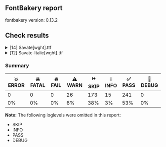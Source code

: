 ## FontBakery report

fontbakery version: 0.13.2







## Check results



<details><summary>[14] Savate[wght].ttf</summary>
<div>
<details>
    <summary>⚠️ <b>WARN</b> Check accent of Lcaron, dcaron, lcaron, tcaron <a href="https://fontbakery.readthedocs.io/en/stable/fontbakery/checks/universal.html#alt-caron">alt_caron</a></summary>
    <div>









* ⚠️ **WARN** <p>tcaron is decomposed and therefore could not be checked. Please check manually.</p>
 [code: decomposed-outline]



</div>
</details>

<details>
    <summary>⚠️ <b>WARN</b> Detect any interpolation issues in the font. <a href="https://fontbakery.readthedocs.io/en/stable/fontbakery/checks/universal.html#interpolation-issues">interpolation_issues</a></summary>
    <div>







* ⚠️ **WARN** <p>Interpolation issues were found in the font:</p>
<pre><code>- Contour 0 start point differs in glyph 'uni02BF' between location wght=200 and location wght=593

- Contour 0 in glyph 'uni02BF': becomes underweight between wght=200 and wght=593.

- Contour 0 start point differs in glyph 'uni02BE' between location wght=200 and location wght=593

- Contour 0 in glyph 'uni02BE': becomes underweight between wght=200 and wght=593.
</code></pre>
 [code: interpolation-issues]



</div>
</details>

<details>
    <summary>⚠️ <b>WARN</b> Are there caret positions declared for every ligature? <a href="https://fontbakery.readthedocs.io/en/stable/fontbakery/checks/universal.html#ligature-carets">ligature_carets</a></summary>
    <div>







* ⚠️ **WARN** <p>This font lacks caret position values for ligature glyphs on its GDEF table.</p>
 [code: lacks-caret-pos]



</div>
</details>

<details>
    <summary>⚠️ <b>WARN</b> Check there are no overlapping path segments <a href="https://fontbakery.readthedocs.io/en/stable/fontbakery/checks/universal.html#overlapping-path-segments">overlapping_path_segments</a></summary>
    <div>







* ⚠️ **WARN** <p>The following glyphs have overlapping path segments:</p>
<pre><code>* uni035F (U+035F): L&lt;&lt;383.0,-150.0&gt;--&lt;383.0,-107.0&gt;&gt; has the same coordinates as a previous segment.
</code></pre>
 [code: overlapping-path-segments]



</div>
</details>

<details>
    <summary>⚠️ <b>WARN</b> Check font contains no unreachable glyphs <a href="https://fontbakery.readthedocs.io/en/stable/fontbakery/checks/universal.html#unreachable-glyphs">unreachable_glyphs</a></summary>
    <div>







* ⚠️ **WARN** <p>The following glyphs could not be reached by codepoint or substitution rules:</p>
<pre><code>- dotlessi_ogonek
</code></pre>
 [code: unreachable-glyphs]



</div>
</details>

<details>
    <summary>⚠️ <b>WARN</b> Validate size, and resolution of article images, and ensure article page has minimum length and includes visual assets. <a href="https://fontbakery.readthedocs.io/en/stable/fontbakery/checks/googlefonts.html#googlefonts-article-images">googlefonts/article/images</a></summary>
    <div>







* ⚠️ **WARN** <p>Family metadata at fonts/variable does not have an article.</p>
 [code: lacks-article]



</div>
</details>

<details>
    <summary>⚠️ <b>WARN</b> Check for codepoints not covered by METADATA subsets. <a href="https://fontbakery.readthedocs.io/en/stable/fontbakery/checks/googlefonts.html#googlefonts-metadata-unreachable-subsetting">googlefonts/metadata/unreachable_subsetting</a></summary>
    <div>







* ⚠️ **WARN** <p>The following codepoints supported by the font are not covered by
any subsets defined in the font's metadata file, and will never
be served. You can solve this by either manually adding additional
subset declarations to METADATA.pb, or by editing the glyphset
definitions.</p>
<ul>
<li>U+02D8 BREVE: try adding one of: yi, canadian-aboriginal</li>
<li>U+02D9 DOT ABOVE: try adding one of: yi, canadian-aboriginal</li>
<li>U+02DB OGONEK: try adding one of: yi, canadian-aboriginal</li>
<li>U+0302 COMBINING CIRCUMFLEX ACCENT: try adding one of: tifinagh, math, cherokee, coptic</li>
<li>U+0306 COMBINING BREVE: try adding one of: tifinagh, old-permic</li>
<li>U+0307 COMBINING DOT ABOVE: try adding one of: tifinagh, coptic, todhri, tai-le, canadian-aboriginal, duployan, syriac, old-permic, malayalam, hebrew, math</li>
<li>U+030A COMBINING RING ABOVE: try adding one of: duployan, syriac</li>
<li>U+030B COMBINING DOUBLE ACUTE ACCENT: try adding one of: osage, cherokee</li>
<li>U+030C COMBINING CARON: try adding one of: tai-le, cherokee</li>
<li>U+030D COMBINING VERTICAL LINE ABOVE: try adding sunuwar</li>
<li>U+030F COMBINING DOUBLE GRAVE ACCENT: not included in any glyphset definition</li>
<li>U+0310 COMBINING CANDRABINDU: try adding one of: sunuwar, math</li>
<li>U+0311 COMBINING INVERTED BREVE: try adding one of: todhri, coptic</li>
<li>U+0312 COMBINING TURNED COMMA ABOVE: try adding math</li>
<li>U+0313 COMBINING COMMA ABOVE: try adding one of: todhri, old-permic</li>
<li>U+0315 COMBINING COMMA ABOVE RIGHT: try adding math</li>
<li>U+0324 COMBINING DIAERESIS BELOW: try adding one of: duployan, syriac, cherokee</li>
<li>U+0325 COMBINING RING BELOW: try adding syriac</li>
<li>U+0326 COMBINING COMMA BELOW: try adding math</li>
<li>U+0327 COMBINING CEDILLA: try adding math</li>
<li>U+0328 COMBINING OGONEK: not included in any glyphset definition</li>
<li>U+032D COMBINING CIRCUMFLEX ACCENT BELOW: try adding one of: sunuwar, syriac</li>
<li>U+032E COMBINING BREVE BELOW: try adding syriac</li>
<li>U+032F COMBINING INVERTED BREVE BELOW: try adding math</li>
<li>U+0330 COMBINING TILDE BELOW: try adding one of: syriac, math, cherokee</li>
<li>U+0331 COMBINING MACRON BELOW: try adding one of: sunuwar, tifinagh, thai, caucasian-albanian, cherokee, syriac, gothic</li>
<li>U+0332 COMBINING LOW LINE: try adding math</li>
<li>U+0334 COMBINING TILDE OVERLAY: not included in any glyphset definition</li>
<li>U+0335 COMBINING SHORT STROKE OVERLAY: not included in any glyphset definition</li>
<li>U+0358 COMBINING DOT ABOVE RIGHT: try adding osage</li>
<li>U+035F COMBINING DOUBLE MACRON BELOW: not included in any glyphset definition</li>
<li>U+0394 GREEK CAPITAL LETTER DELTA: try adding one of: elbasan, greek, math</li>
<li>U+039B GREEK CAPITAL LETTER LAMDA: try adding one of: elbasan, greek, math</li>
<li>U+03A7 GREEK CAPITAL LETTER CHI: try adding one of: elbasan, greek, math</li>
<li>U+03A9 GREEK CAPITAL LETTER OMEGA: try adding one of: elbasan, greek, math</li>
<li>U+03BB GREEK SMALL LETTER LAMDA: try adding one of: math, greek</li>
<li>U+03BC GREEK SMALL LETTER MU: try adding one of: math, greek</li>
<li>U+03C0 GREEK SMALL LETTER PI: try adding one of: math, yi, greek</li>
<li>U+03C7 GREEK SMALL LETTER CHI: try adding one of: math, greek</li>
<li>U+0E3F THAI CURRENCY SYMBOL BAHT: try adding thai</li>
<li>U+1DC4 COMBINING MACRON-ACUTE: not included in any glyphset definition</li>
<li>U+1DC5 COMBINING GRAVE-MACRON: not included in any glyphset definition</li>
<li>U+1DC6 COMBINING MACRON-GRAVE: not included in any glyphset definition</li>
<li>U+1DC7 COMBINING ACUTE-MACRON: not included in any glyphset definition</li>
<li>U+1DCA COMBINING LATIN SMALL LETTER R BELOW: not included in any glyphset definition</li>
<li>U+1EA0 LATIN CAPITAL LETTER A WITH DOT BELOW: try adding vietnamese</li>
<li>U+1EA1 LATIN SMALL LETTER A WITH DOT BELOW: try adding vietnamese</li>
<li>U+1EAC LATIN CAPITAL LETTER A WITH CIRCUMFLEX AND DOT BELOW: try adding vietnamese</li>
<li>U+1EAD LATIN SMALL LETTER A WITH CIRCUMFLEX AND DOT BELOW: try adding vietnamese</li>
<li>U+1EB8 LATIN CAPITAL LETTER E WITH DOT BELOW: try adding vietnamese</li>
<li>U+1EB9 LATIN SMALL LETTER E WITH DOT BELOW: try adding vietnamese</li>
<li>U+1EBC LATIN CAPITAL LETTER E WITH TILDE: try adding vietnamese</li>
<li>U+1EBD LATIN SMALL LETTER E WITH TILDE: try adding vietnamese</li>
<li>U+1EC6 LATIN CAPITAL LETTER E WITH CIRCUMFLEX AND DOT BELOW: try adding vietnamese</li>
<li>U+1EC7 LATIN SMALL LETTER E WITH CIRCUMFLEX AND DOT BELOW: try adding vietnamese</li>
<li>U+1ECA LATIN CAPITAL LETTER I WITH DOT BELOW: try adding vietnamese</li>
<li>U+1ECB LATIN SMALL LETTER I WITH DOT BELOW: try adding vietnamese</li>
<li>U+1ECC LATIN CAPITAL LETTER O WITH DOT BELOW: try adding vietnamese</li>
<li>U+1ECD LATIN SMALL LETTER O WITH DOT BELOW: try adding vietnamese</li>
<li>U+1ED8 LATIN CAPITAL LETTER O WITH CIRCUMFLEX AND DOT BELOW: try adding vietnamese</li>
<li>U+1ED9 LATIN SMALL LETTER O WITH CIRCUMFLEX AND DOT BELOW: try adding vietnamese</li>
<li>U+1EE4 LATIN CAPITAL LETTER U WITH DOT BELOW: try adding vietnamese</li>
<li>U+1EE5 LATIN SMALL LETTER U WITH DOT BELOW: try adding vietnamese</li>
<li>U+2003 EM SPACE: try adding nushu</li>
<li>U+200A HAIR SPACE: try adding symbols2</li>
<li>U+2010 HYPHEN: try adding one of: cham, syloti-nagri, kayah-li, sora-sompeng, coptic, kaithi, armenian, kharoshthi, sundanese, lisu, yi, arabic, hebrew</li>
<li>U+2021 DOUBLE DAGGER: try adding adlam</li>
<li>U+2030 PER MILLE SIGN: try adding adlam</li>
<li>U+2070 SUPERSCRIPT ZERO: try adding math</li>
<li>U+2071 SUPERSCRIPT LATIN SMALL LETTER I: try adding math</li>
<li>U+2074 SUPERSCRIPT FOUR: try adding math</li>
<li>U+2075 SUPERSCRIPT FIVE: try adding math</li>
<li>U+2076 SUPERSCRIPT SIX: try adding math</li>
<li>U+2077 SUPERSCRIPT SEVEN: try adding math</li>
<li>U+2078 SUPERSCRIPT EIGHT: try adding math</li>
<li>U+2079 SUPERSCRIPT NINE: try adding math</li>
<li>U+207F SUPERSCRIPT LATIN SMALL LETTER N: try adding math</li>
<li>U+2080 SUBSCRIPT ZERO: try adding math</li>
<li>U+2081 SUBSCRIPT ONE: try adding math</li>
<li>U+2082 SUBSCRIPT TWO: try adding math</li>
<li>U+2083 SUBSCRIPT THREE: try adding math</li>
<li>U+2084 SUBSCRIPT FOUR: try adding math</li>
<li>U+2085 SUBSCRIPT FIVE: try adding math</li>
<li>U+2086 SUBSCRIPT SIX: try adding math</li>
<li>U+2087 SUBSCRIPT SEVEN: try adding math</li>
<li>U+2088 SUBSCRIPT EIGHT: try adding math</li>
<li>U+2089 SUBSCRIPT NINE: try adding math</li>
<li>U+2144 TURNED SANS-SERIF CAPITAL Y: try adding math</li>
<li>U+2153 VULGAR FRACTION ONE THIRD: try adding symbols</li>
<li>U+2154 VULGAR FRACTION TWO THIRDS: try adding symbols</li>
<li>U+215B VULGAR FRACTION ONE EIGHTH: try adding symbols</li>
<li>U+215C VULGAR FRACTION THREE EIGHTHS: try adding symbols</li>
<li>U+215D VULGAR FRACTION FIVE EIGHTHS: try adding symbols</li>
<li>U+215E VULGAR FRACTION SEVEN EIGHTHS: try adding symbols</li>
<li>U+2190 LEFTWARDS ARROW: try adding one of: symbols, math</li>
<li>U+2192 RIGHTWARDS ARROW: try adding one of: symbols, math</li>
<li>U+2194 LEFT RIGHT ARROW: try adding one of: symbols, math</li>
<li>U+2195 UP DOWN ARROW: try adding one of: symbols, math</li>
<li>U+2196 NORTH WEST ARROW: try adding one of: symbols, math</li>
<li>U+2197 NORTH EAST ARROW: try adding one of: symbols, math</li>
<li>U+2198 SOUTH EAST ARROW: try adding one of: symbols, math</li>
<li>U+2199 SOUTH WEST ARROW: try adding one of: symbols, math</li>
<li>U+2248 ALMOST EQUAL TO: try adding math</li>
<li>U+2260 NOT EQUAL TO: try adding math</li>
<li>U+2264 LESS-THAN OR EQUAL TO: try adding math</li>
<li>U+2265 GREATER-THAN OR EQUAL TO: try adding math</li>
<li>U+2460 CIRCLED DIGIT ONE: try adding one of: mongolian, symbols, yi</li>
<li>U+2461 CIRCLED DIGIT TWO: try adding one of: mongolian, symbols, yi</li>
<li>U+2462 CIRCLED DIGIT THREE: try adding one of: mongolian, symbols, yi</li>
<li>U+2463 CIRCLED DIGIT FOUR: try adding one of: mongolian, symbols, yi</li>
<li>U+2464 CIRCLED DIGIT FIVE: try adding one of: mongolian, symbols, yi</li>
<li>U+2465 CIRCLED DIGIT SIX: try adding one of: mongolian, symbols, yi</li>
<li>U+2466 CIRCLED DIGIT SEVEN: try adding one of: mongolian, symbols, yi</li>
<li>U+2467 CIRCLED DIGIT EIGHT: try adding one of: mongolian, symbols, yi</li>
<li>U+2468 CIRCLED DIGIT NINE: try adding one of: mongolian, symbols, yi</li>
<li>U+24EA CIRCLED DIGIT ZERO: try adding symbols</li>
<li>U+24FF NEGATIVE CIRCLED DIGIT ZERO: try adding symbols</li>
<li>U+2776 DINGBAT NEGATIVE CIRCLED DIGIT ONE: try adding symbols</li>
<li>U+2777 DINGBAT NEGATIVE CIRCLED DIGIT TWO: try adding symbols</li>
<li>U+2778 DINGBAT NEGATIVE CIRCLED DIGIT THREE: try adding symbols</li>
<li>U+2779 DINGBAT NEGATIVE CIRCLED DIGIT FOUR: try adding symbols</li>
<li>U+277A DINGBAT NEGATIVE CIRCLED DIGIT FIVE: try adding symbols</li>
<li>U+277B DINGBAT NEGATIVE CIRCLED DIGIT SIX: try adding symbols</li>
<li>U+277C DINGBAT NEGATIVE CIRCLED DIGIT SEVEN: try adding symbols</li>
<li>U+277D DINGBAT NEGATIVE CIRCLED DIGIT EIGHT: try adding symbols</li>
<li>U+277E DINGBAT NEGATIVE CIRCLED DIGIT NINE: try adding symbols</li>
<li>U+AB53 LATIN SMALL LETTER CHI: not included in any glyphset definition</li>
<li>U+FB01 LATIN SMALL LIGATURE FI: not included in any glyphset definition</li>
<li>U+FB02 LATIN SMALL LIGATURE FL: not included in any glyphset definition</li>
<li>U+1F4A5 COLLISION SYMBOL: not included in any glyphset definition</li>
<li>U+1F91B LEFT-FACING FIST: not included in any glyphset definition</li>
<li>U+1F91C RIGHT-FACING FIST: not included in any glyphset definition</li>
<li>U+1F94A BOXING GLOVE: not included in any glyphset definition</li>
<li>U+1FA79 ADHESIVE BANDAGE: try adding symbols</li>
</ul>
<p>Or you can add the above codepoints to one of the subsets supported by the font: <code>cyrillic-ext</code>, <code>latin</code>, <code>latin-ext</code></p>
 [code: unreachable-subsetting]



</div>
</details>

<details>
    <summary>⚠️ <b>WARN</b> Shapes languages in all GF glyphsets. <a href="https://fontbakery.readthedocs.io/en/stable/fontbakery/checks/googlefonts.html#googlefonts-glyphsets-shape-languages">googlefonts/glyphsets/shape_languages</a></summary>
    <div>







* ⚠️ **WARN** <p>GF_Phonetics_SinoExt glyphset:</p>
<table>
<thead>
<tr>
<th align="left">WARN messages</th>
<th align="left">Languages</th>
</tr>
</thead>
<tbody>
<tr>
<td align="left">Auxiliary orthography codepoints:</td>
<td align="left"></td>
</tr>
<tr>
<td align="left">The following auxiliary characters are missing from the font: ſ</td>
<td align="left">de_Latn (German) and fr_Latn (French)</td>
</tr>
<tr>
<td align="left">Auxiliary orthography codepoints:</td>
<td align="left"></td>
</tr>
<tr>
<td align="left">Shaper didn't attach dotbelowcomb to F when shaping the text 'F̣'</td>
<td align="left"></td>
</tr>
<tr>
<td align="left">Shaper didn't attach dotbelowcomb to J when shaping the text 'J̣'</td>
<td align="left"></td>
</tr>
<tr>
<td align="left">Shaper didn't attach dotbelowcomb to f when shaping the text 'f̣'</td>
<td align="left"></td>
</tr>
<tr>
<td align="left">Shaper didn't attach dotbelowcomb to g when shaping the text 'g̣'</td>
<td align="left"></td>
</tr>
<tr>
<td align="left">Shaper didn't attach dotbelowcomb to j when shaping the text 'j̣'</td>
<td align="left">ttq_Latn (Tawallammat Tamajaq)</td>
</tr>
<tr>
<td align="left">Auxiliary orthography codepoints:</td>
<td align="left"></td>
</tr>
<tr>
<td align="left">The following auxiliary characters are missing from the font: ƃ</td>
<td align="left"></td>
</tr>
<tr>
<td align="left">The following auxiliary characters are missing from the font: Ƃ</td>
<td align="left">lom_Latn (Loma, Liberia) and dnj_Latn_LR (Liberian Dan)</td>
</tr>
<tr>
<td align="left">Auxiliary orthography codepoints:</td>
<td align="left"></td>
</tr>
<tr>
<td align="left">Shaper didn't attach dotbelowcomb to g when shaping the text 'g̣'</td>
<td align="left">tuq_Latn (Tedaga)</td>
</tr>
<tr>
<td align="left">Auxiliary orthography codepoints:</td>
<td align="left"></td>
</tr>
<tr>
<td align="left">Shaper didn't attach uni1DC6 to uni0196 when shaping the text 'Ɩ᷆'</td>
<td align="left">tcd_Latn (Tafi)</td>
</tr>
<tr>
<td align="left">Auxiliary orthography codepoints:</td>
<td align="left"></td>
</tr>
<tr>
<td align="left">The following auxiliary characters are missing from the font: ɐ</td>
<td align="left"></td>
</tr>
<tr>
<td align="left">The following auxiliary characters are missing from the font: Ɐ</td>
<td align="left"></td>
</tr>
<tr>
<td align="left">The following auxiliary characters are missing from the font: ɐ̀</td>
<td align="left"></td>
</tr>
<tr>
<td align="left">The following auxiliary characters are missing from the font: Ɐ̀</td>
<td align="left"></td>
</tr>
<tr>
<td align="left">The following auxiliary characters are missing from the font: ɐ́</td>
<td align="left"></td>
</tr>
<tr>
<td align="left">The following auxiliary characters are missing from the font: Ɐ́</td>
<td align="left"></td>
</tr>
<tr>
<td align="left">The following auxiliary characters are missing from the font: ɐ̂</td>
<td align="left"></td>
</tr>
<tr>
<td align="left">The following auxiliary characters are missing from the font: Ɐ̂</td>
<td align="left"></td>
</tr>
<tr>
<td align="left">The following auxiliary characters are missing from the font: ⓐ</td>
<td align="left"></td>
</tr>
<tr>
<td align="left">The following auxiliary characters are missing from the font: Ⓐ</td>
<td align="left"></td>
</tr>
<tr>
<td align="left">Shaper didn't attach gravecomb to .notdef when shaping the text 'ɐ̀'</td>
<td align="left"></td>
</tr>
<tr>
<td align="left">Shaper didn't attach gravecomb to .notdef when shaping the text 'Ɐ̀'</td>
<td align="left"></td>
</tr>
<tr>
<td align="left">Shaper didn't attach acutecomb to .notdef when shaping the text 'ɐ́'</td>
<td align="left"></td>
</tr>
<tr>
<td align="left">Shaper didn't attach acutecomb to .notdef when shaping the text 'Ɐ́'</td>
<td align="left"></td>
</tr>
<tr>
<td align="left">Shaper didn't attach uni0302 to .notdef when shaping the text 'ɐ̂'</td>
<td align="left"></td>
</tr>
<tr>
<td align="left">Shaper didn't attach uni0302 to .notdef when shaping the text 'Ɐ̂'</td>
<td align="left">kib_Latn (Koalib)</td>
</tr>
<tr>
<td align="left">Auxiliary orthography codepoints:</td>
<td align="left"></td>
</tr>
<tr>
<td align="left">Shaper didn't attach uni0328 to uni0259 when shaping the text 'ə̨'</td>
<td align="left"></td>
</tr>
<tr>
<td align="left">Shaper didn't attach uni0328 to uni018F when shaping the text 'Ə̨'</td>
<td align="left"></td>
</tr>
<tr>
<td align="left">Shaper didn't attach uni0328 to uni0259 when shaping the text 'ə̨́'</td>
<td align="left"></td>
</tr>
<tr>
<td align="left">Shaper didn't attach uni0328 to uni018F when shaping the text 'Ə̨́'</td>
<td align="left"></td>
</tr>
<tr>
<td align="left">Shaper didn't attach uni0328 to uni025B when shaping the text 'ɛ̨'</td>
<td align="left"></td>
</tr>
<tr>
<td align="left">Shaper didn't attach uni0328 to uni0190 when shaping the text 'Ɛ̨'</td>
<td align="left"></td>
</tr>
<tr>
<td align="left">Shaper didn't attach uni0328 to uni025B when shaping the text 'ɛ̨́'</td>
<td align="left"></td>
</tr>
<tr>
<td align="left">Shaper didn't attach uni0328 to uni0190 when shaping the text 'Ɛ̨́'</td>
<td align="left"></td>
</tr>
<tr>
<td align="left">Shaper didn't attach uni0328 to uni0254 when shaping the text 'ɔ̨'</td>
<td align="left"></td>
</tr>
<tr>
<td align="left">Shaper didn't attach uni0328 to uni0186 when shaping the text 'Ɔ̨'</td>
<td align="left"></td>
</tr>
<tr>
<td align="left">Shaper didn't attach uni0328 to uni0254 when shaping the text 'ɔ̨́'</td>
<td align="left"></td>
</tr>
<tr>
<td align="left">Shaper didn't attach uni0328 to uni0186 when shaping the text 'Ɔ̨́'</td>
<td align="left">gkp_Latn (Kpelle, Guinea)</td>
</tr>
</tbody>
</table>
 [code: warning-language-shaping]



</div>
</details>

<details>
    <summary>⚠️ <b>WARN</b> Ensure dotted circle glyph is present and can attach marks. <a href="https://fontbakery.readthedocs.io/en/stable/fontbakery/checks/universal.html#dotted-circle">dotted_circle</a></summary>
    <div>







* ⚠️ **WARN** <p>No dotted circle glyph present</p>
 [code: missing-dotted-circle]



</div>
</details>

<details>
    <summary>⚠️ <b>WARN</b> Ensure soft_dotted characters lose their dot when combined with marks that replace the dot. <a href="https://fontbakery.readthedocs.io/en/stable/fontbakery/checks/universal.html#soft-dotted">soft_dotted</a></summary>
    <div>







* ⚠️ **WARN** <p>The dot of soft dotted characters used in orthographies <em>must</em> disappear in the following strings: i̊ i̋ i̍ i̐ i̓ i᷆ i᷇ j̀ j́ j̃ j̄ j̈ j̑ į̀ į́ į̂ į̃ į̄ į̌ ɨ̀ ɨ́ ɨ̂ ɨ̃ ɨ̄ ɨ̈ ɨ̋ ɨ̌ ɨ̏ ɨ̧̀ ɨ̧́ ɨ̧̂ ɨ̧̌ ɨ̱̀ ɨ̱́ ɨ̱̈ ị̀ ị́ ị̂ ị̃ ị̄</p>
<p>The dot of soft dotted characters <em>should</em> disappear in other cases, for example: i̇ i̒ i᷄ i᷅ i̤̇ i̤̊ i̤̋ i̤̍ i̤̐ i̤̒ i̤̓ i̤᷄ i̤᷅ i̤᷆ i̤᷇ i̥̇ i̥̊ i̥̋ i̥̍ i̥̐</p>
 [code: soft-dotted]



</div>
</details>

<details>
    <summary>⚠️ <b>WARN</b> Are there any misaligned on-curve points? <a href="https://fontbakery.readthedocs.io/en/stable/fontbakery/checks/universal.html#outline-alignment-miss">outline_alignment_miss</a></summary>
    <div>







* ⚠️ **WARN** <p>The following glyphs have on-curve points which have potentially incorrect y coordinates:</p>
<pre><code>* uni2C6D (U+2C6D): X=740.5,Y=2.0 (should be at baseline 0?)

* uniA726 (U+A726): X=595.0,Y=-2.0 (should be at baseline 0?)

* uni1E9E (U+1E9E): X=486.0,Y=732.0 (should be at cap-height 730?)

* Uogonek (U+0172): X=494.0,Y=-2.0 (should be at baseline 0?)

* uniA7B8 (U+A7B8): X=701.0,Y=728.0 (should be at cap-height 730?)

* uni01DF (U+01DF): X=169.0,Y=731.0 (should be at cap-height 730?)

* uni01DF (U+01DF): X=353.0,Y=731.0 (should be at cap-height 730?)

* uni0251 (U+0251): X=580.5,Y=1.5 (should be at baseline 0?)

* atilde (U+00E3): X=184.0,Y=732.0 (should be at cap-height 730?)

* eth (U+00F0): X=413.0,Y=732.0 (should be at cap-height 730?)

* uni1EBD (U+1EBD): X=209.0,Y=732.0 (should be at cap-height 730?)

* f (U+0066): X=355.0,Y=728.0 (should be at cap-height 730?)

* uni1E1F (U+1E1F): X=355.0,Y=728.0 (should be at cap-height 730?)

* g (U+0067): X=431.5,Y=-1.0 (should be at baseline 0?)

* uni01F5 (U+01F5): X=431.5,Y=-1.0 (should be at baseline 0?)

* gbreve (U+011F): X=431.5,Y=-1.0 (should be at baseline 0?)

* gcaron (U+01E7): X=431.5,Y=-1.0 (should be at baseline 0?)

* gcircumflex (U+011D): X=431.5,Y=-1.0 (should be at baseline 0?)

* uni0123 (U+0123): X=431.5,Y=-1.0 (should be at baseline 0?)

* gdotaccent (U+0121): X=431.5,Y=-1.0 (should be at baseline 0?)

* uni0260 (U+0260): X=431.5,Y=-1.0 (should be at baseline 0?)

* uni0294 (U+0294): X=333.5,Y=730.5 (should be at cap-height 730?)

* uni1E21 (U+1E21): X=431.5,Y=-1.0 (should be at baseline 0?)

* uni01E5 (U+01E5): X=431.5,Y=-1.0 (should be at baseline 0?)

* uni1E2F (U+1E2F): X=1.0,Y=731.0 (should be at cap-height 730?)

* uni1E2F (U+1E2F): X=185.0,Y=731.0 (should be at cap-height 730?)

* itilde (U+0129): X=16.0,Y=732.0 (should be at cap-height 730?)

* uni019B (U+019B): X=-10.0,Y=729.0 (should be at cap-height 730?)

* ntilde (U+00F1): X=204.0,Y=732.0 (should be at cap-height 730?)

* uni022B (U+022B): X=189.0,Y=731.0 (should be at cap-height 730?)

* uni022B (U+022B): X=373.0,Y=731.0 (should be at cap-height 730?)

* otilde (U+00F5): X=204.0,Y=732.0 (should be at cap-height 730?)

* uni01D8 (U+01D8): X=178.0,Y=731.0 (should be at cap-height 730?)

* uni01D8 (U+01D8): X=362.0,Y=731.0 (should be at cap-height 730?)

* uni01DA (U+01DA): X=178.0,Y=731.0 (should be at cap-height 730?)

* uni01DA (U+01DA): X=362.0,Y=731.0 (should be at cap-height 730?)

* uni01DC (U+01DC): X=178.0,Y=731.0 (should be at cap-height 730?)

* uni01DC (U+01DC): X=362.0,Y=731.0 (should be at cap-height 730?)

* uni01D6 (U+01D6): X=178.0,Y=731.0 (should be at cap-height 730?)

* uni01D6 (U+01D6): X=362.0,Y=731.0 (should be at cap-height 730?)

* uniA7B9 (U+A7B9): X=33.0,Y=-2.0 (should be at baseline 0?)

* uniA7B9 (U+A7B9): X=33.0,Y=-2.0 (should be at baseline 0?)

* utilde (U+0169): X=193.0,Y=732.0 (should be at cap-height 730?)

* uni1E7D (U+1E7D): X=177.0,Y=732.0 (should be at cap-height 730?)

* uni1EF9 (U+1EF9): X=171.0,Y=732.0 (should be at cap-height 730?)

* uniA78C (U+A78C): X=70.5,Y=730.5 (should be at cap-height 730?)

* uniA78C (U+A78C): X=107.5,Y=730.5 (should be at cap-height 730?)

* uni02570069: X=726.0,Y=728.0 (should be at cap-height 730?)

* lambda (U+03BB): X=-10.0,Y=729.0 (should be at cap-height 730?)

* uni03BC (U+03BC): X=547.5,Y=1.5 (should be at baseline 0?)

* uni2079 (U+2079): X=294.0,Y=732.0 (should be at cap-height 730?)

* uni2079 (U+2079): X=48.0,Y=732.0 (should be at cap-height 730?)

* exclam (U+0021): X=87.5,Y=2.0 (should be at baseline 0?)

* exclam (U+0021): X=157.0,Y=2.0 (should be at baseline 0?)

* asterisk (U+002A): X=167.0,Y=731.5 (should be at cap-height 730?)

* exclamdown.case: X=142.5,Y=0.5 (should be at baseline 0?)

* exclamdown.case: X=101.5,Y=0.5 (should be at baseline 0?)

* exclamdown.case: X=156.5,Y=728.0 (should be at cap-height 730?)

* exclamdown.case: X=87.0,Y=728.0 (should be at cap-height 730?)

* quotedbl (U+0022): X=70.5,Y=730.5 (should be at cap-height 730?)

* quotedbl (U+0022): X=107.5,Y=730.5 (should be at cap-height 730?)

* quotedbl (U+0022): X=185.5,Y=730.5 (should be at cap-height 730?)

* quotedbl (U+0022): X=222.5,Y=730.5 (should be at cap-height 730?)

* quotesingle (U+0027): X=70.5,Y=730.5 (should be at cap-height 730?)

* quotesingle (U+0027): X=107.5,Y=730.5 (should be at cap-height 730?)

* florin (U+0192): X=355.0,Y=728.0 (should be at cap-height 730?)

* at (U+0040): X=234.0,Y=0.5 (should be at baseline 0?)

* at (U+0040): X=621.0,Y=2.0 (should be at baseline 0?)

* dagger (U+2020): X=218.5,Y=731.5 (should be at cap-height 730?)

* dagger (U+2020): X=267.5,Y=731.5 (should be at cap-height 730?)

* daggerdbl (U+2021): X=218.5,Y=731.5 (should be at cap-height 730?)

* daggerdbl (U+2021): X=267.5,Y=731.5 (should be at cap-height 730?)

* daggerdbl (U+2021): X=224.5,Y=-0.5 (should be at baseline 0?)

* daggerdbl (U+2021): X=261.5,Y=-0.5 (should be at baseline 0?)

* tildecomb (U+0303): X=173.0,Y=732.0 (should be at cap-height 730?)

* uni0313 (U+0313): X=278.0,Y=732.0 (should be at cap-height 730?)

* uni0313 (U+0313): X=283.0,Y=728.0 (should be at cap-height 730?)

* uni0315 (U+0315): X=278.0,Y=732.0 (should be at cap-height 730?)

* uni0315 (U+0315): X=283.0,Y=728.0 (should be at cap-height 730?)

* tilde (U+02DC): X=173.0,Y=732.0 (should be at cap-height 730?)
</code></pre>
 [code: found-misalignments]



</div>
</details>

<details>
    <summary>⚠️ <b>WARN</b> Check the direction of the outermost contour in each glyph <a href="https://fontbakery.readthedocs.io/en/stable/fontbakery/checks/universal.html#outline-direction">outline_direction</a></summary>
    <div>







* ⚠️ **WARN** <p>The following glyphs have a counter-clockwise outer contour:</p>
<pre><code>* u1F4A5 (U+1F4A5) has a counter-clockwise outer contour
</code></pre>
 [code: ccw-outer-contour]



</div>
</details>

<details>
    <summary>⚠️ <b>WARN</b> Ensure fonts have ScriptLangTags declared on the 'meta' table. <a href="https://fontbakery.readthedocs.io/en/stable/fontbakery/checks/googlefonts.html#googlefonts-meta-script-lang-tags">googlefonts/meta/script_lang_tags</a></summary>
    <div>







* ⚠️ **WARN** <p>This font file does not have a 'meta' table.</p>
 [code: lacks-meta-table]



</div>
</details>

<details>
    <summary>⚠️ <b>WARN</b> Checking OS/2 achVendID. <a href="https://fontbakery.readthedocs.io/en/stable/fontbakery/checks/googlefonts.html#googlefonts-vendor-id">googlefonts/vendor_id</a></summary>
    <div>







* ⚠️ **WARN** <p>OS/2 VendorID value 'NONE' is not yet recognized. If you registered it recently, then it's safe to ignore this warning message. Otherwise, you should set it to your own unique 4 character code, and register it with Microsoft at <a href="https://www.microsoft.com/typography/links/vendorlist.aspx">https://www.microsoft.com/typography/links/vendorlist.aspx</a></p>
 [code: unknown]



</div>
</details>
</div>
</details>

<details><summary>[12] Savate-Italic[wght].ttf</summary>
<div>
<details>
    <summary>⚠️ <b>WARN</b> Check accent of Lcaron, dcaron, lcaron, tcaron <a href="https://fontbakery.readthedocs.io/en/stable/fontbakery/checks/universal.html#alt-caron">alt_caron</a></summary>
    <div>









* ⚠️ **WARN** <p>tcaron is decomposed and therefore could not be checked. Please check manually.</p>
 [code: decomposed-outline]



</div>
</details>

<details>
    <summary>⚠️ <b>WARN</b> Detect any interpolation issues in the font. <a href="https://fontbakery.readthedocs.io/en/stable/fontbakery/checks/universal.html#interpolation-issues">interpolation_issues</a></summary>
    <div>







* ⚠️ **WARN** <p>Interpolation issues were found in the font:</p>
<pre><code>- Contour 0 in glyph 'uni02BF': becomes underweight between wght=200 and wght=593.

- Contour order differs in glyph 'uni030B.case': [0, 1] in wght=200, [1, 0] in wght=593.

- Contour 0 in glyph 'uni02BE': becomes underweight between wght=200 and wght=593.

- Contour order differs in glyph 'approxequal': [0, 1] in wght=200, [1, 0] in wght=593.

- Contour order differs in glyph 'tbar': [0, 1, 2] in wght=200, [0, 2, 1] in wght=593.
</code></pre>
 [code: interpolation-issues]



</div>
</details>

<details>
    <summary>⚠️ <b>WARN</b> Are there caret positions declared for every ligature? <a href="https://fontbakery.readthedocs.io/en/stable/fontbakery/checks/universal.html#ligature-carets">ligature_carets</a></summary>
    <div>







* ⚠️ **WARN** <p>This font lacks caret position values for ligature glyphs on its GDEF table.</p>
 [code: lacks-caret-pos]



</div>
</details>

<details>
    <summary>⚠️ <b>WARN</b> Check font contains no unreachable glyphs <a href="https://fontbakery.readthedocs.io/en/stable/fontbakery/checks/universal.html#unreachable-glyphs">unreachable_glyphs</a></summary>
    <div>







* ⚠️ **WARN** <p>The following glyphs could not be reached by codepoint or substitution rules:</p>
<pre><code>- dotlessi_ogonek

- florin_i

- uni02570069
</code></pre>
 [code: unreachable-glyphs]



</div>
</details>

<details>
    <summary>⚠️ <b>WARN</b> Validate size, and resolution of article images, and ensure article page has minimum length and includes visual assets. <a href="https://fontbakery.readthedocs.io/en/stable/fontbakery/checks/googlefonts.html#googlefonts-article-images">googlefonts/article/images</a></summary>
    <div>







* ⚠️ **WARN** <p>Family metadata at fonts/variable does not have an article.</p>
 [code: lacks-article]



</div>
</details>

<details>
    <summary>⚠️ <b>WARN</b> Check for codepoints not covered by METADATA subsets. <a href="https://fontbakery.readthedocs.io/en/stable/fontbakery/checks/googlefonts.html#googlefonts-metadata-unreachable-subsetting">googlefonts/metadata/unreachable_subsetting</a></summary>
    <div>







* ⚠️ **WARN** <p>The following codepoints supported by the font are not covered by
any subsets defined in the font's metadata file, and will never
be served. You can solve this by either manually adding additional
subset declarations to METADATA.pb, or by editing the glyphset
definitions.</p>
<ul>
<li>U+02D8 BREVE: try adding one of: yi, canadian-aboriginal</li>
<li>U+02D9 DOT ABOVE: try adding one of: yi, canadian-aboriginal</li>
<li>U+02DB OGONEK: try adding one of: yi, canadian-aboriginal</li>
<li>U+0302 COMBINING CIRCUMFLEX ACCENT: try adding one of: tifinagh, math, cherokee, coptic</li>
<li>U+0306 COMBINING BREVE: try adding one of: tifinagh, old-permic</li>
<li>U+0307 COMBINING DOT ABOVE: try adding one of: tifinagh, coptic, todhri, tai-le, canadian-aboriginal, duployan, syriac, old-permic, malayalam, hebrew, math</li>
<li>U+030A COMBINING RING ABOVE: try adding one of: duployan, syriac</li>
<li>U+030B COMBINING DOUBLE ACUTE ACCENT: try adding one of: osage, cherokee</li>
<li>U+030C COMBINING CARON: try adding one of: tai-le, cherokee</li>
<li>U+030D COMBINING VERTICAL LINE ABOVE: try adding sunuwar</li>
<li>U+030F COMBINING DOUBLE GRAVE ACCENT: not included in any glyphset definition</li>
<li>U+0310 COMBINING CANDRABINDU: try adding one of: sunuwar, math</li>
<li>U+0311 COMBINING INVERTED BREVE: try adding one of: todhri, coptic</li>
<li>U+0312 COMBINING TURNED COMMA ABOVE: try adding math</li>
<li>U+0313 COMBINING COMMA ABOVE: try adding one of: todhri, old-permic</li>
<li>U+0315 COMBINING COMMA ABOVE RIGHT: try adding math</li>
<li>U+0324 COMBINING DIAERESIS BELOW: try adding one of: duployan, syriac, cherokee</li>
<li>U+0325 COMBINING RING BELOW: try adding syriac</li>
<li>U+0326 COMBINING COMMA BELOW: try adding math</li>
<li>U+0327 COMBINING CEDILLA: try adding math</li>
<li>U+0328 COMBINING OGONEK: not included in any glyphset definition</li>
<li>U+032D COMBINING CIRCUMFLEX ACCENT BELOW: try adding one of: sunuwar, syriac</li>
<li>U+032E COMBINING BREVE BELOW: try adding syriac</li>
<li>U+032F COMBINING INVERTED BREVE BELOW: try adding math</li>
<li>U+0330 COMBINING TILDE BELOW: try adding one of: syriac, math, cherokee</li>
<li>U+0331 COMBINING MACRON BELOW: try adding one of: sunuwar, tifinagh, thai, caucasian-albanian, cherokee, syriac, gothic</li>
<li>U+0332 COMBINING LOW LINE: try adding math</li>
<li>U+0334 COMBINING TILDE OVERLAY: not included in any glyphset definition</li>
<li>U+0335 COMBINING SHORT STROKE OVERLAY: not included in any glyphset definition</li>
<li>U+0358 COMBINING DOT ABOVE RIGHT: try adding osage</li>
<li>U+035F COMBINING DOUBLE MACRON BELOW: not included in any glyphset definition</li>
<li>U+0394 GREEK CAPITAL LETTER DELTA: try adding one of: elbasan, greek, math</li>
<li>U+039B GREEK CAPITAL LETTER LAMDA: try adding one of: elbasan, greek, math</li>
<li>U+03A7 GREEK CAPITAL LETTER CHI: try adding one of: elbasan, greek, math</li>
<li>U+03A9 GREEK CAPITAL LETTER OMEGA: try adding one of: elbasan, greek, math</li>
<li>U+03BB GREEK SMALL LETTER LAMDA: try adding one of: math, greek</li>
<li>U+03BC GREEK SMALL LETTER MU: try adding one of: math, greek</li>
<li>U+03C0 GREEK SMALL LETTER PI: try adding one of: math, yi, greek</li>
<li>U+03C7 GREEK SMALL LETTER CHI: try adding one of: math, greek</li>
<li>U+0E3F THAI CURRENCY SYMBOL BAHT: try adding thai</li>
<li>U+1DC4 COMBINING MACRON-ACUTE: not included in any glyphset definition</li>
<li>U+1DC5 COMBINING GRAVE-MACRON: not included in any glyphset definition</li>
<li>U+1DC6 COMBINING MACRON-GRAVE: not included in any glyphset definition</li>
<li>U+1DC7 COMBINING ACUTE-MACRON: not included in any glyphset definition</li>
<li>U+1DCA COMBINING LATIN SMALL LETTER R BELOW: not included in any glyphset definition</li>
<li>U+1EA0 LATIN CAPITAL LETTER A WITH DOT BELOW: try adding vietnamese</li>
<li>U+1EA1 LATIN SMALL LETTER A WITH DOT BELOW: try adding vietnamese</li>
<li>U+1EAC LATIN CAPITAL LETTER A WITH CIRCUMFLEX AND DOT BELOW: try adding vietnamese</li>
<li>U+1EAD LATIN SMALL LETTER A WITH CIRCUMFLEX AND DOT BELOW: try adding vietnamese</li>
<li>U+1EB8 LATIN CAPITAL LETTER E WITH DOT BELOW: try adding vietnamese</li>
<li>U+1EB9 LATIN SMALL LETTER E WITH DOT BELOW: try adding vietnamese</li>
<li>U+1EBC LATIN CAPITAL LETTER E WITH TILDE: try adding vietnamese</li>
<li>U+1EBD LATIN SMALL LETTER E WITH TILDE: try adding vietnamese</li>
<li>U+1EC6 LATIN CAPITAL LETTER E WITH CIRCUMFLEX AND DOT BELOW: try adding vietnamese</li>
<li>U+1EC7 LATIN SMALL LETTER E WITH CIRCUMFLEX AND DOT BELOW: try adding vietnamese</li>
<li>U+1ECA LATIN CAPITAL LETTER I WITH DOT BELOW: try adding vietnamese</li>
<li>U+1ECB LATIN SMALL LETTER I WITH DOT BELOW: try adding vietnamese</li>
<li>U+1ECC LATIN CAPITAL LETTER O WITH DOT BELOW: try adding vietnamese</li>
<li>U+1ECD LATIN SMALL LETTER O WITH DOT BELOW: try adding vietnamese</li>
<li>U+1ED8 LATIN CAPITAL LETTER O WITH CIRCUMFLEX AND DOT BELOW: try adding vietnamese</li>
<li>U+1ED9 LATIN SMALL LETTER O WITH CIRCUMFLEX AND DOT BELOW: try adding vietnamese</li>
<li>U+1EE4 LATIN CAPITAL LETTER U WITH DOT BELOW: try adding vietnamese</li>
<li>U+1EE5 LATIN SMALL LETTER U WITH DOT BELOW: try adding vietnamese</li>
<li>U+2003 EM SPACE: try adding nushu</li>
<li>U+200A HAIR SPACE: try adding symbols2</li>
<li>U+2010 HYPHEN: try adding one of: cham, syloti-nagri, kayah-li, sora-sompeng, coptic, kaithi, armenian, kharoshthi, sundanese, lisu, yi, arabic, hebrew</li>
<li>U+2021 DOUBLE DAGGER: try adding adlam</li>
<li>U+2030 PER MILLE SIGN: try adding adlam</li>
<li>U+2070 SUPERSCRIPT ZERO: try adding math</li>
<li>U+2071 SUPERSCRIPT LATIN SMALL LETTER I: try adding math</li>
<li>U+2074 SUPERSCRIPT FOUR: try adding math</li>
<li>U+2075 SUPERSCRIPT FIVE: try adding math</li>
<li>U+2076 SUPERSCRIPT SIX: try adding math</li>
<li>U+2077 SUPERSCRIPT SEVEN: try adding math</li>
<li>U+2078 SUPERSCRIPT EIGHT: try adding math</li>
<li>U+2079 SUPERSCRIPT NINE: try adding math</li>
<li>U+207F SUPERSCRIPT LATIN SMALL LETTER N: try adding math</li>
<li>U+2080 SUBSCRIPT ZERO: try adding math</li>
<li>U+2081 SUBSCRIPT ONE: try adding math</li>
<li>U+2082 SUBSCRIPT TWO: try adding math</li>
<li>U+2083 SUBSCRIPT THREE: try adding math</li>
<li>U+2084 SUBSCRIPT FOUR: try adding math</li>
<li>U+2085 SUBSCRIPT FIVE: try adding math</li>
<li>U+2086 SUBSCRIPT SIX: try adding math</li>
<li>U+2087 SUBSCRIPT SEVEN: try adding math</li>
<li>U+2088 SUBSCRIPT EIGHT: try adding math</li>
<li>U+2089 SUBSCRIPT NINE: try adding math</li>
<li>U+2144 TURNED SANS-SERIF CAPITAL Y: try adding math</li>
<li>U+2153 VULGAR FRACTION ONE THIRD: try adding symbols</li>
<li>U+2154 VULGAR FRACTION TWO THIRDS: try adding symbols</li>
<li>U+215B VULGAR FRACTION ONE EIGHTH: try adding symbols</li>
<li>U+215C VULGAR FRACTION THREE EIGHTHS: try adding symbols</li>
<li>U+215D VULGAR FRACTION FIVE EIGHTHS: try adding symbols</li>
<li>U+215E VULGAR FRACTION SEVEN EIGHTHS: try adding symbols</li>
<li>U+2190 LEFTWARDS ARROW: try adding one of: symbols, math</li>
<li>U+2192 RIGHTWARDS ARROW: try adding one of: symbols, math</li>
<li>U+2194 LEFT RIGHT ARROW: try adding one of: symbols, math</li>
<li>U+2195 UP DOWN ARROW: try adding one of: symbols, math</li>
<li>U+2196 NORTH WEST ARROW: try adding one of: symbols, math</li>
<li>U+2197 NORTH EAST ARROW: try adding one of: symbols, math</li>
<li>U+2198 SOUTH EAST ARROW: try adding one of: symbols, math</li>
<li>U+2199 SOUTH WEST ARROW: try adding one of: symbols, math</li>
<li>U+2248 ALMOST EQUAL TO: try adding math</li>
<li>U+2260 NOT EQUAL TO: try adding math</li>
<li>U+2264 LESS-THAN OR EQUAL TO: try adding math</li>
<li>U+2265 GREATER-THAN OR EQUAL TO: try adding math</li>
<li>U+2460 CIRCLED DIGIT ONE: try adding one of: mongolian, symbols, yi</li>
<li>U+2461 CIRCLED DIGIT TWO: try adding one of: mongolian, symbols, yi</li>
<li>U+2462 CIRCLED DIGIT THREE: try adding one of: mongolian, symbols, yi</li>
<li>U+2463 CIRCLED DIGIT FOUR: try adding one of: mongolian, symbols, yi</li>
<li>U+2464 CIRCLED DIGIT FIVE: try adding one of: mongolian, symbols, yi</li>
<li>U+2465 CIRCLED DIGIT SIX: try adding one of: mongolian, symbols, yi</li>
<li>U+2466 CIRCLED DIGIT SEVEN: try adding one of: mongolian, symbols, yi</li>
<li>U+2467 CIRCLED DIGIT EIGHT: try adding one of: mongolian, symbols, yi</li>
<li>U+2468 CIRCLED DIGIT NINE: try adding one of: mongolian, symbols, yi</li>
<li>U+24EA CIRCLED DIGIT ZERO: try adding symbols</li>
<li>U+24FF NEGATIVE CIRCLED DIGIT ZERO: try adding symbols</li>
<li>U+2776 DINGBAT NEGATIVE CIRCLED DIGIT ONE: try adding symbols</li>
<li>U+2777 DINGBAT NEGATIVE CIRCLED DIGIT TWO: try adding symbols</li>
<li>U+2778 DINGBAT NEGATIVE CIRCLED DIGIT THREE: try adding symbols</li>
<li>U+2779 DINGBAT NEGATIVE CIRCLED DIGIT FOUR: try adding symbols</li>
<li>U+277A DINGBAT NEGATIVE CIRCLED DIGIT FIVE: try adding symbols</li>
<li>U+277B DINGBAT NEGATIVE CIRCLED DIGIT SIX: try adding symbols</li>
<li>U+277C DINGBAT NEGATIVE CIRCLED DIGIT SEVEN: try adding symbols</li>
<li>U+277D DINGBAT NEGATIVE CIRCLED DIGIT EIGHT: try adding symbols</li>
<li>U+277E DINGBAT NEGATIVE CIRCLED DIGIT NINE: try adding symbols</li>
<li>U+AB53 LATIN SMALL LETTER CHI: not included in any glyphset definition</li>
<li>U+FB01 LATIN SMALL LIGATURE FI: not included in any glyphset definition</li>
<li>U+FB02 LATIN SMALL LIGATURE FL: not included in any glyphset definition</li>
<li>U+1F4A5 COLLISION SYMBOL: not included in any glyphset definition</li>
<li>U+1F91B LEFT-FACING FIST: not included in any glyphset definition</li>
<li>U+1F91C RIGHT-FACING FIST: not included in any glyphset definition</li>
<li>U+1F94A BOXING GLOVE: not included in any glyphset definition</li>
<li>U+1FA79 ADHESIVE BANDAGE: try adding symbols</li>
</ul>
<p>Or you can add the above codepoints to one of the subsets supported by the font: <code>cyrillic-ext</code>, <code>latin</code>, <code>latin-ext</code></p>
 [code: unreachable-subsetting]



</div>
</details>

<details>
    <summary>⚠️ <b>WARN</b> Shapes languages in all GF glyphsets. <a href="https://fontbakery.readthedocs.io/en/stable/fontbakery/checks/googlefonts.html#googlefonts-glyphsets-shape-languages">googlefonts/glyphsets/shape_languages</a></summary>
    <div>







* ⚠️ **WARN** <p>GF_Phonetics_SinoExt glyphset:</p>
<table>
<thead>
<tr>
<th align="left">WARN messages</th>
<th align="left">Languages</th>
</tr>
</thead>
<tbody>
<tr>
<td align="left">Auxiliary orthography codepoints:</td>
<td align="left"></td>
</tr>
<tr>
<td align="left">The following auxiliary characters are missing from the font: ſ</td>
<td align="left">de_Latn (German) and fr_Latn (French)</td>
</tr>
<tr>
<td align="left">Auxiliary orthography codepoints:</td>
<td align="left"></td>
</tr>
<tr>
<td align="left">Shaper didn't attach dotbelowcomb to F when shaping the text 'F̣'</td>
<td align="left"></td>
</tr>
<tr>
<td align="left">Shaper didn't attach dotbelowcomb to J when shaping the text 'J̣'</td>
<td align="left"></td>
</tr>
<tr>
<td align="left">Shaper didn't attach dotbelowcomb to f when shaping the text 'f̣'</td>
<td align="left"></td>
</tr>
<tr>
<td align="left">Shaper didn't attach dotbelowcomb to g when shaping the text 'g̣'</td>
<td align="left"></td>
</tr>
<tr>
<td align="left">Shaper didn't attach dotbelowcomb to j when shaping the text 'j̣'</td>
<td align="left">ttq_Latn (Tawallammat Tamajaq)</td>
</tr>
<tr>
<td align="left">Auxiliary orthography codepoints:</td>
<td align="left"></td>
</tr>
<tr>
<td align="left">The following auxiliary characters are missing from the font: ƃ</td>
<td align="left"></td>
</tr>
<tr>
<td align="left">The following auxiliary characters are missing from the font: Ƃ</td>
<td align="left">lom_Latn (Loma, Liberia) and dnj_Latn_LR (Liberian Dan)</td>
</tr>
<tr>
<td align="left">Auxiliary orthography codepoints:</td>
<td align="left"></td>
</tr>
<tr>
<td align="left">Shaper didn't attach dotbelowcomb to g when shaping the text 'g̣'</td>
<td align="left">tuq_Latn (Tedaga)</td>
</tr>
<tr>
<td align="left">Auxiliary orthography codepoints:</td>
<td align="left"></td>
</tr>
<tr>
<td align="left">Shaper didn't attach uni1DC6 to uni0196 when shaping the text 'Ɩ᷆'</td>
<td align="left">tcd_Latn (Tafi)</td>
</tr>
<tr>
<td align="left">Auxiliary orthography codepoints:</td>
<td align="left"></td>
</tr>
<tr>
<td align="left">The following auxiliary characters are missing from the font: ɐ</td>
<td align="left"></td>
</tr>
<tr>
<td align="left">The following auxiliary characters are missing from the font: Ɐ</td>
<td align="left"></td>
</tr>
<tr>
<td align="left">The following auxiliary characters are missing from the font: ɐ̀</td>
<td align="left"></td>
</tr>
<tr>
<td align="left">The following auxiliary characters are missing from the font: Ɐ̀</td>
<td align="left"></td>
</tr>
<tr>
<td align="left">The following auxiliary characters are missing from the font: ɐ́</td>
<td align="left"></td>
</tr>
<tr>
<td align="left">The following auxiliary characters are missing from the font: Ɐ́</td>
<td align="left"></td>
</tr>
<tr>
<td align="left">The following auxiliary characters are missing from the font: ɐ̂</td>
<td align="left"></td>
</tr>
<tr>
<td align="left">The following auxiliary characters are missing from the font: Ɐ̂</td>
<td align="left"></td>
</tr>
<tr>
<td align="left">The following auxiliary characters are missing from the font: ⓐ</td>
<td align="left"></td>
</tr>
<tr>
<td align="left">The following auxiliary characters are missing from the font: Ⓐ</td>
<td align="left"></td>
</tr>
<tr>
<td align="left">Shaper didn't attach gravecomb to .notdef when shaping the text 'ɐ̀'</td>
<td align="left"></td>
</tr>
<tr>
<td align="left">Shaper didn't attach gravecomb to .notdef when shaping the text 'Ɐ̀'</td>
<td align="left"></td>
</tr>
<tr>
<td align="left">Shaper didn't attach acutecomb to .notdef when shaping the text 'ɐ́'</td>
<td align="left"></td>
</tr>
<tr>
<td align="left">Shaper didn't attach acutecomb to .notdef when shaping the text 'Ɐ́'</td>
<td align="left"></td>
</tr>
<tr>
<td align="left">Shaper didn't attach uni0302 to .notdef when shaping the text 'ɐ̂'</td>
<td align="left"></td>
</tr>
<tr>
<td align="left">Shaper didn't attach uni0302 to .notdef when shaping the text 'Ɐ̂'</td>
<td align="left">kib_Latn (Koalib)</td>
</tr>
<tr>
<td align="left">Auxiliary orthography codepoints:</td>
<td align="left"></td>
</tr>
<tr>
<td align="left">Shaper didn't attach uni0328 to uni0259 when shaping the text 'ə̨'</td>
<td align="left"></td>
</tr>
<tr>
<td align="left">Shaper didn't attach uni0328 to uni018F when shaping the text 'Ə̨'</td>
<td align="left"></td>
</tr>
<tr>
<td align="left">Shaper didn't attach uni0328 to uni0259 when shaping the text 'ə̨́'</td>
<td align="left"></td>
</tr>
<tr>
<td align="left">Shaper didn't attach uni0328 to uni018F when shaping the text 'Ə̨́'</td>
<td align="left"></td>
</tr>
<tr>
<td align="left">Shaper didn't attach uni0328 to uni025B when shaping the text 'ɛ̨'</td>
<td align="left"></td>
</tr>
<tr>
<td align="left">Shaper didn't attach uni0328 to uni0190 when shaping the text 'Ɛ̨'</td>
<td align="left"></td>
</tr>
<tr>
<td align="left">Shaper didn't attach uni0328 to uni025B when shaping the text 'ɛ̨́'</td>
<td align="left"></td>
</tr>
<tr>
<td align="left">Shaper didn't attach uni0328 to uni0190 when shaping the text 'Ɛ̨́'</td>
<td align="left"></td>
</tr>
<tr>
<td align="left">Shaper didn't attach uni0328 to uni0254 when shaping the text 'ɔ̨'</td>
<td align="left"></td>
</tr>
<tr>
<td align="left">Shaper didn't attach uni0328 to uni0186 when shaping the text 'Ɔ̨'</td>
<td align="left"></td>
</tr>
<tr>
<td align="left">Shaper didn't attach uni0328 to uni0254 when shaping the text 'ɔ̨́'</td>
<td align="left"></td>
</tr>
<tr>
<td align="left">Shaper didn't attach uni0328 to uni0186 when shaping the text 'Ɔ̨́'</td>
<td align="left">gkp_Latn (Kpelle, Guinea)</td>
</tr>
<tr>
<td align="left">Auxiliary orthography codepoints:</td>
<td align="left"></td>
</tr>
<tr>
<td align="left">Shaper didn't attach uni0330 to uni018E when shaping the text 'Ǝ̰'</td>
<td align="left">sba_Latn (Ngambay)</td>
</tr>
</tbody>
</table>
 [code: warning-language-shaping]



</div>
</details>

<details>
    <summary>⚠️ <b>WARN</b> Ensure dotted circle glyph is present and can attach marks. <a href="https://fontbakery.readthedocs.io/en/stable/fontbakery/checks/universal.html#dotted-circle">dotted_circle</a></summary>
    <div>







* ⚠️ **WARN** <p>No dotted circle glyph present</p>
 [code: missing-dotted-circle]



</div>
</details>

<details>
    <summary>⚠️ <b>WARN</b> Ensure soft_dotted characters lose their dot when combined with marks that replace the dot. <a href="https://fontbakery.readthedocs.io/en/stable/fontbakery/checks/universal.html#soft-dotted">soft_dotted</a></summary>
    <div>







* ⚠️ **WARN** <p>The dot of soft dotted characters used in orthographies <em>must</em> disappear in the following strings: i̊ i̋ i̍ i̐ i̓ i᷆ i᷇ j̀ j́ j̃ j̄ j̈ j̑ į̀ į́ į̂ į̃ į̄ į̌ ɨ̀ ɨ́ ɨ̂ ɨ̃ ɨ̄ ɨ̈ ɨ̋ ɨ̌ ɨ̏ ɨ̧̀ ɨ̧́ ɨ̧̂ ɨ̧̌ ɨ̱̀ ɨ̱́ ɨ̱̈ ị̀ ị́ ị̂ ị̃ ị̄</p>
<p>The dot of soft dotted characters <em>should</em> disappear in other cases, for example: i̇ i̒ i᷄ i᷅ i̤̇ i̤̊ i̤̋ i̤̍ i̤̐ i̤̒ i̤̓ i̤᷄ i̤᷅ i̤᷆ i̤᷇ i̥̇ i̥̊ i̥̋ i̥̍ i̥̐</p>
 [code: soft-dotted]



</div>
</details>

<details>
    <summary>⚠️ <b>WARN</b> Check the direction of the outermost contour in each glyph <a href="https://fontbakery.readthedocs.io/en/stable/fontbakery/checks/universal.html#outline-direction">outline_direction</a></summary>
    <div>







* ⚠️ **WARN** <p>The following glyphs have a counter-clockwise outer contour:</p>
<pre><code>* u1F4A5 (U+1F4A5) has a counter-clockwise outer contour
</code></pre>
 [code: ccw-outer-contour]



</div>
</details>

<details>
    <summary>⚠️ <b>WARN</b> Ensure fonts have ScriptLangTags declared on the 'meta' table. <a href="https://fontbakery.readthedocs.io/en/stable/fontbakery/checks/googlefonts.html#googlefonts-meta-script-lang-tags">googlefonts/meta/script_lang_tags</a></summary>
    <div>







* ⚠️ **WARN** <p>This font file does not have a 'meta' table.</p>
 [code: lacks-meta-table]



</div>
</details>

<details>
    <summary>⚠️ <b>WARN</b> Checking OS/2 achVendID. <a href="https://fontbakery.readthedocs.io/en/stable/fontbakery/checks/googlefonts.html#googlefonts-vendor-id">googlefonts/vendor_id</a></summary>
    <div>







* ⚠️ **WARN** <p>OS/2 VendorID value 'NONE' is not yet recognized. If you registered it recently, then it's safe to ignore this warning message. Otherwise, you should set it to your own unique 4 character code, and register it with Microsoft at <a href="https://www.microsoft.com/typography/links/vendorlist.aspx">https://www.microsoft.com/typography/links/vendorlist.aspx</a></p>
 [code: unknown]



</div>
</details>
</div>
</details>




### Summary

| 💥 ERROR | ☠ FATAL | 🔥 FAIL | ⚠️ WARN | ⏩ SKIP | ℹ️ INFO | ✅ PASS | 🔎 DEBUG | 
| ---|---|---|---|---|---|---|---|
| 0 | 0 | 0 | 26 | 173 | 15 | 241 | 0 | 
| 0% | 0% | 0% | 6% | 38% | 3% | 53% | 0% | 



**Note:** The following loglevels were omitted in this report:


* SKIP
* INFO
* PASS
* DEBUG
